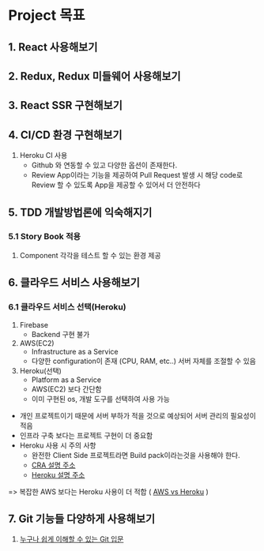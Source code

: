 # Project 목표

## 1. React 사용해보기

## 2. Redux, Redux 미들웨어 사용해보기

## 3. React SSR 구현해보기

## 4. CI/CD 환경 구현해보기

1. Heroku CI 사용
   - Github 와 연동할 수 있고 다양한 옵션이 존재한다.
   - Review App이라는 기능을 제공하여 Pull Request 발생 시 해당 code로 Review 할 수 있도록 App을 제공할 수 있어서 더 안전하다

## 5. TDD 개발방법론에 익숙해지기

### 5.1 Story Book 적용

1. Component 각각을 테스트 할 수 있는 환경 제공

## 6. 클라우드 서비스 사용해보기

### 6.1 클라우드 서비스 선택(Heroku)

1. Firebase
   - Backend 구현 불가
2. AWS(EC2)
   - Infrastructure as a Service
   - 다양한 configuration이 존재 (CPU, RAM, etc..) 서버 자체를 조절할 수 있음
3. Heroku(선택)
   - Platform as a Service
   - AWS(EC2) 보다 간단함
   - 이미 구현된 os, 개발 도구를 선택하여 사용 가능

- 개인 프로젝트이기 때문에 서버 부하가 적을 것으로 예상되어 서버 관리의 필요성이 적음
- 인프라 구축 보다는 프로젝트 구현이 더 중요함
- Heroku 사용 시 주의 사항
  - 완전한 Client Side 프로젝트라면 Build pack이라는것을 사용해야 한다.
  - [CRA 설명 주소](https://create-react-app.dev/docs/deployment/)
  - [Heroku 설명 주소](https://blog.heroku.com/deploying-react-with-zero-configuration)

=> 복잡한 AWS 보다는 Heroku 사용이 더 적합
( [AWS vs Heroku](https://rubygarage.org/blog/heroku-vs-amazon-web-services) )

## 7. Git 기능들 다양하게 사용해보기

1. [누구나 쉽게 이해할 수 있는 Git 입문](https://backlog.com/git-tutorial/kr/)
